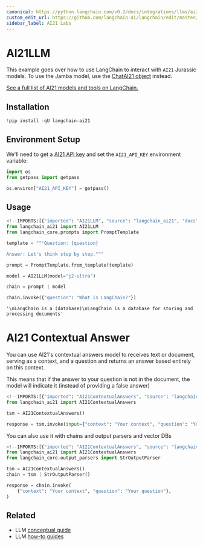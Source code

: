 ```yaml
---
canonical: https://python.langchain.com/v0.2/docs/integrations/llms/ai21/
custom_edit_url: https://github.com/langchain-ai/langchain/edit/master/docs/docs/integrations/llms/ai21.ipynb
sidebar_label: AI21 Labs
---
```


# AI21LLM

This example goes over how to use LangChain to interact with `AI21` Jurassic models. To use the Jamba model, use the [ChatAI21 object](https://python.langchain.com/v0.2/docs/integrations/chat/ai21/) instead.

[See a full list of AI21 models and tools on LangChain.](https://pypi.org/project/langchain-ai21/)

## Installation

```python
!pip install -qU langchain-ai21
```

## Environment Setup

We'll need to get a [AI21 API key](https://docs.ai21.com/) and set the `AI21_API_KEY` environment variable:

```python
import os
from getpass import getpass

os.environ["AI21_API_KEY"] = getpass()
```

## Usage

```python
<!--IMPORTS:[{"imported": "AI21LLM", "source": "langchain_ai21", "docs": "https://api.python.langchain.com/en/latest/llms/langchain_ai21.llms.AI21LLM.html", "title": "AI21LLM"}, {"imported": "PromptTemplate", "source": "langchain_core.prompts", "docs": "https://api.python.langchain.com/en/latest/prompts/langchain_core.prompts.prompt.PromptTemplate.html", "title": "AI21LLM"}]-->
from langchain_ai21 import AI21LLM
from langchain_core.prompts import PromptTemplate

template = """Question: {question}

Answer: Let's think step by step."""

prompt = PromptTemplate.from_template(template)

model = AI21LLM(model="j2-ultra")

chain = prompt | model

chain.invoke({"question": "What is LangChain?"})
```

```output
'\nLangChain is a (database)\nLangChain is a database for storing and processing documents'
```

# AI21 Contextual Answer

You can use AI21's contextual answers model to receives text or document, serving as a context,
and a question and returns an answer based entirely on this context.

This means that if the answer to your question is not in the document,
the model will indicate it (instead of providing a false answer)

```python
<!--IMPORTS:[{"imported": "AI21ContextualAnswers", "source": "langchain_ai21", "docs": "https://api.python.langchain.com/en/latest/contextual_answers/langchain_ai21.contextual_answers.AI21ContextualAnswers.html", "title": "AI21LLM"}]-->
from langchain_ai21 import AI21ContextualAnswers

tsm = AI21ContextualAnswers()

response = tsm.invoke(input={"context": "Your context", "question": "Your question"})
```

You can also use it with chains and output parsers and vector DBs

```python
<!--IMPORTS:[{"imported": "AI21ContextualAnswers", "source": "langchain_ai21", "docs": "https://api.python.langchain.com/en/latest/contextual_answers/langchain_ai21.contextual_answers.AI21ContextualAnswers.html", "title": "AI21LLM"}, {"imported": "StrOutputParser", "source": "langchain_core.output_parsers", "docs": "https://api.python.langchain.com/en/latest/output_parsers/langchain_core.output_parsers.string.StrOutputParser.html", "title": "AI21LLM"}]-->
from langchain_ai21 import AI21ContextualAnswers
from langchain_core.output_parsers import StrOutputParser

tsm = AI21ContextualAnswers()
chain = tsm | StrOutputParser()

response = chain.invoke(
    {"context": "Your context", "question": "Your question"},
)
```

## Related

- LLM [conceptual guide](/docs/concepts/#llms)
- LLM [how-to guides](/docs/how_to/#llms)